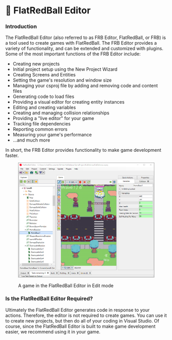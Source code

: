 # 📐 FlatRedBall Editor

### Introduction

The FlatRedBall Editor (also referred to as FRB Editor, FlatRedBall, or FRB) is a tool used to create games with FlatRedBall. The FRB Editor provides a variety of functionality, and can be extended and customized with plugins. Some of the most important functions of the FRB Editor include:

* Creating new projects
* Initial project setup using the New Project Wizard
* Creating Screens and Entities
* Setting the game's resolution and window size
* Managing your csproj file by adding and removing code and content files
* Generating code to load files
* Providing a visual editor for creating entity instances
* Editing and creating variables
* Creating and managing collision relationships
* Providing a "live editor" for your game
* Tracking file dependencies
* Reporting common errors
* Measuring your game's performance
* ...and much more

In short, the FRB Editor provides functionality to make game development faster.

<figure><img src="../.gitbook/assets/image (251).png" alt=""><figcaption><p>A game in the FlatRedBall Editor in Edit mode</p></figcaption></figure>

### Is the FlatRedBall Editor Required?

Ultimately the FlatRedBall Editor generates code in response to your actions. Therefore, the editor is not required to create games. You can use it to create new projects, but then do all of your coding in Visual Studio. Of course, since the FlatRedBall Editor is built to make game development easier, we recommend using it in your game.

